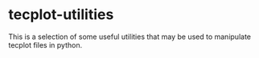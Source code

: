 # tecplot-utilities

This is a selection of some useful utilities that may be used to 
manipulate tecplot files in python.

